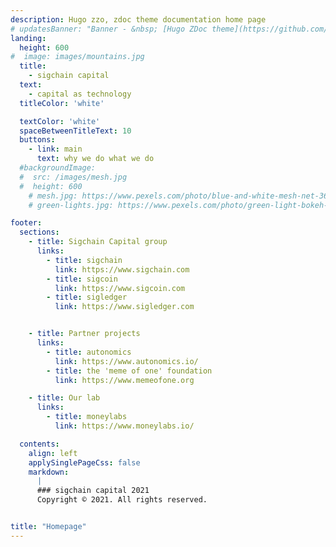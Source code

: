 ```yaml
---
description: Hugo zzo, zdoc theme documentation home page
# updatesBanner: "Banner - &nbsp; [Hugo ZDoc theme](https://github.com/zzossig/hugo-theme-zdoc) &nbsp; just arrived"
landing:
  height: 600
#  image: images/mountains.jpg
  title:
    - sigchain capital
  text:
    - capital as technology
  titleColor: 'white'

  textColor: 'white'
  spaceBetweenTitleText: 10
  buttons:
    - link: main
      text: why we do what we do
  #backgroundImage: 
  #  src: /images/mesh.jpg
  #  height: 600
    # mesh.jpg: https://www.pexels.com/photo/blue-and-white-mesh-net-3653997/
    # green-lights.jpg: https://www.pexels.com/photo/green-light-bokeh-1048049/

footer:
  sections:
    - title: Sigchain Capital group
      links:
        - title: sigchain
          link: https://www.sigchain.com
        - title: sigcoin
          link: https://www.sigcoin.com
        - title: sigledger
          link: https://www.sigledger.com


    - title: Partner projects
      links:
        - title: autonomics
          link: https://www.autonomics.io/
        - title: the 'meme of one' foundation
          link: https://www.memeofone.org

    - title: Our lab
      links:
        - title: moneylabs
          link: https://www.moneylabs.io/

  contents:
    align: left
    applySinglePageCss: false
    markdown:
      |
      ### sigchain capital 2021
      Copyright © 2021. All rights reserved.


title: "Homepage"
---
```

